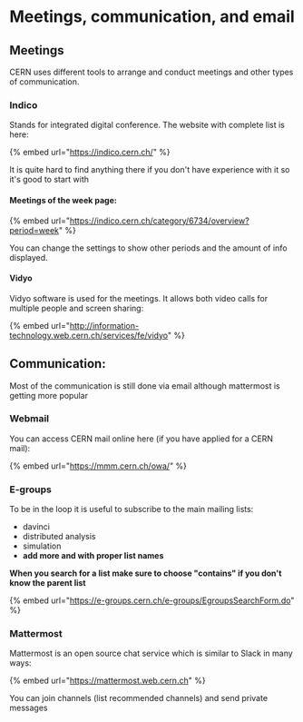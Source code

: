 # Meetings, communication, and email

## Meetings

CERN uses different tools to arrange and conduct meetings and other types of communication.

### Indico

Stands for integrated digital conference. The website with complete list is here:

{% embed url="https://indico.cern.ch/" %}

It is quite hard to find anything there if you don't have experience with it so it's good to start with 

#### **Meetings of the week** page:

{% embed url="https://indico.cern.ch/category/6734/overview?period=week" %}

You can change the settings to show other periods and the amount of info displayed.

#### Vidyo

Vidyo software is used for the meetings. It allows both video calls for multiple people and screen sharing:

{% embed url="http://information-technology.web.cern.ch/services/fe/vidyo" %}

## Communication:

Most of the communication is still done via email although mattermost is getting more popular

### Webmail

You can access CERN mail online here \(if you have applied for a CERN mail\):

{% embed url="https://mmm.cern.ch/owa/" %}

### E-groups

To be in the loop it is useful to subscribe to the main mailing lists:

* davinci
* distributed analysis
* simulation
* **add more and with proper list names**

**When you search for a list make sure to choose "contains" if you don't know the parent list**

{% embed url="https://e-groups.cern.ch/e-groups/EgroupsSearchForm.do" %}

### Mattermost

Mattermost is an open source chat service which is similar to Slack in many ways:

{% embed url="https://mattermost.web.cern.ch" %}

You can join channels \(list recommended channels\) and send private messages



